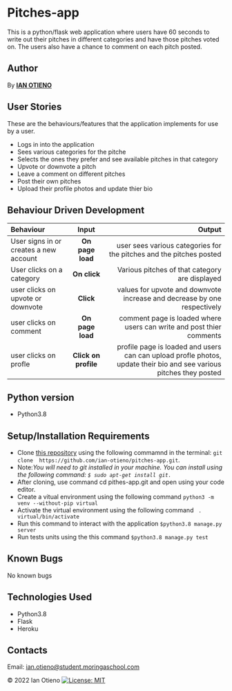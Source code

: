 # Pitches-app
This is a  python/flask web application where users have 60 seconds to write out their pitches in different categories and have those pitches voted on. The users also have a chance to comment on each pitch posted.
 
 ## Author
By **[IAN OTIENO](https://github.com/ian-otieno)**

## User Stories
These are the behaviours/features that the application implements for use by a user.

* Logs in into the application
* Sees various categories for the pitche
* Selects the ones they prefer and see available pitches in that category
* Upvote or downvote a pitch
* Leave a comment on different pitches
* Post their own pitches
* Upload their profile photos and update thier bio

## Behaviour Driven Development
| Behaviour | Input | Output |
| :---------------- | :---------------: | ------------------: |
| User signs in or creates a new account | **On page load** | user sees various categories for the pitches and the pitches posted |
| User clicks on a category | **On  click** | Various pitches of that category are displayed |
| user clicks on upvote or downvote | **Click** | values for upvote and downvote increase and decrease by one respectively |
| user clicks on comment | **On page load** | comment page is loaded where users can write and post thier comments |
| user clicks on profle  | **Click on profile** | profile page is loaded and users can can upload profle photos, update their bio and see various pitches they posted |


## Python version 
* Python3.8

## Setup/Installation Requirements
* Clone [this repository]( https://github.com/ian-otieno/pitches-app.git)  using the following commamnd  in the terminal: `git clone  https://github.com/ian-otieno/pitches-app.git`. 
* Note:<em>You will need to git installed in your machine. You can install using the following command: `$ sudo apt-get install git.`</em>
* After cloning, use command cd pithes-app.git and open using your code editor. 
* Create a vitual environment using the following command `python3 -m venv --without-pip virtual`
* Activate the virtual environment using the following command ` . virtual/bin/activate`
* Run this command  to interact with the application `$python3.8 manage.py server`
* Run tests units using the this command `$python3.8 manage.py test`

## Known Bugs

No known bugs

## Technologies Used
- Python3.8
- Flask
- Heroku

## Contacts

Email: ian.otieno@student.moringaschool.com

 &#169; 2022 Ian Otieno
[![License: MIT](https://img.shields.io/badge/License-MIT-yellow.svg)](https://opensource.org/licenses/MIT)

